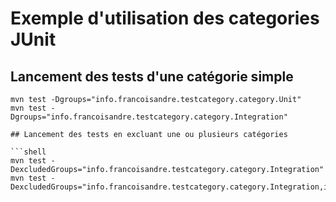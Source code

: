 # Exemple d'utilisation des categories JUnit

## Lancement des tests d'une catégorie simple

```shell
mvn test -Dgroups="info.francoisandre.testcategory.category.Unit"
mvn test -Dgroups="info.francoisandre.testcategory.category.Integration"

## Lancement des tests en excluant une ou plusieurs catégories

```shell
mvn test -DexcludedGroups="info.francoisandre.testcategory.category.Integration" 
mvn test -DexcludedGroups="info.francoisandre.testcategory.category.Integration,info.francoisandre.testcategory.category.Unit"

